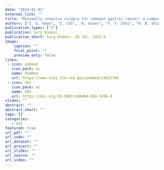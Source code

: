 ```yaml
---
date: "2014-01-01"
external_link: ""
title: "Minimally invasive surgery for remnant gastric cancer: a comparison with open surgery"
authors: ["I. G. Kwon", "I. Cho", "A. Guner", "Y. Y. Choi", "H. B. Shin", "H. I. Kim", "J. Y. An", "J. H. Cheong", "S. H. Noh", "W. J. Hyung"]
publication_types: ["2"]
publication: Surg Endosc
publication_short: Surg Endosc. 28 (8); 2452-8
image:
    caption: ""
    focal_point: ""
    preview_only: false
links:
 - icon: pubmed
   icon_pack: ai
   name: PubMed
   url: https://www.ncbi.nlm.nih.gov/pubmed/24622766
 - icon: doi
   icon_pack: ai
   name: DOI
   url: https://doi.org/10.1007/s00464-014-3496-8
slides: ""
abstract: ""
abstract_short: ""
tags: []
categories: 
   - UGI
featured: true
url_pdf: ""
url_code: ""
url_dataset: ""
url_project: ""
url_slides: ""
url_source: ""
url_video: ""
---
```

